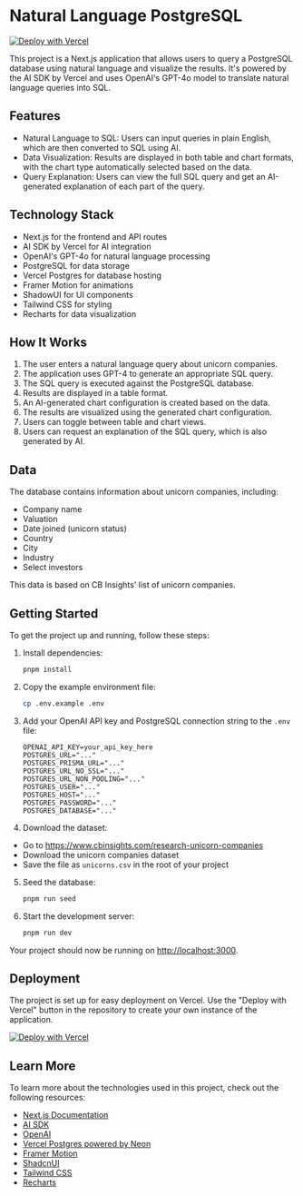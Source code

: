 # Natural Language PostgreSQL


[![Deploy with Vercel](https://vercel.com/button)](https://vercel.com/new/clone?repository-url=https%3A%2F%2Fgithub.com%2FTomcatroot%2Fnatural-language-postgres&env=OPENAI_API_KEY&envDescription=Learn%20more%20about%20how%20to%20get%20the%20API%20Keys%20for%20the%20application&envLink=https%3A%2F%2Fgithub.com%2Tomcatroots%2Fnatural-language-postgres%2Fblob%2Fmain%2F.env.example&demo-title=Natural%20Language%20Postgres&demo-description=Query%20PostgreSQL%20database%20using%20natural%20language%20and%20visualize%20results%20with%20Next.js%20and%20AI%20SDK.&demo-url=https%3A%2F%2Fnatural-language-postgres.vercel.app&stores=%5B%7B%22type%22%3A%22postgres%22%7D%5D)

This project is a Next.js application that allows users to query a PostgreSQL database using natural language and visualize the results. It's powered by the AI SDK by Vercel and uses OpenAI's GPT-4o model to translate natural language queries into SQL.

## Features

- Natural Language to SQL: Users can input queries in plain English, which are then converted to SQL using AI.
- Data Visualization: Results are displayed in both table and chart formats, with the chart type automatically selected based on the data.
- Query Explanation: Users can view the full SQL query and get an AI-generated explanation of each part of the query.

## Technology Stack

- Next.js for the frontend and API routes
- AI SDK by Vercel for AI integration
- OpenAI's GPT-4o for natural language processing
- PostgreSQL for data storage
- Vercel Postgres for database hosting
- Framer Motion for animations
- ShadowUI for UI components
- Tailwind CSS for styling
- Recharts for data visualization

## How It Works

1. The user enters a natural language query about unicorn companies.
2. The application uses GPT-4 to generate an appropriate SQL query.
3. The SQL query is executed against the PostgreSQL database.
4. Results are displayed in a table format.
5. An AI-generated chart configuration is created based on the data.
6. The results are visualized using the generated chart configuration.
7. Users can toggle between table and chart views.
8. Users can request an explanation of the SQL query, which is also generated by AI.

## Data

The database contains information about unicorn companies, including:

- Company name
- Valuation
- Date joined (unicorn status)
- Country
- City
- Industry
- Select investors

This data is based on CB Insights' list of unicorn companies.

## Getting Started

To get the project up and running, follow these steps:

1. Install dependencies:

   ```bash
   pnpm install
   ```

2. Copy the example environment file:

   ```bash
   cp .env.example .env
   ```

3. Add your OpenAI API key and PostgreSQL connection string to the `.env` file:

   ```
   OPENAI_API_KEY=your_api_key_here
   POSTGRES_URL="..."
   POSTGRES_PRISMA_URL="..."
   POSTGRES_URL_NO_SSL="..."
   POSTGRES_URL_NON_POOLING="..."
   POSTGRES_USER="..."
   POSTGRES_HOST="..."
   POSTGRES_PASSWORD="..."
   POSTGRES_DATABASE="..."
   ```
4. Download the dataset:
  - Go to https://www.cbinsights.com/research-unicorn-companies
  - Download the unicorn companies dataset
  - Save the file as `unicorns.csv` in the root of your project

5. Seed the database:
   ```bash
   pnpm run seed
   ```

6. Start the development server:
   ```bash
   pnpm run dev
   ```

Your project should now be running on [http://localhost:3000](http://localhost:3000).

## Deployment

The project is set up for easy deployment on Vercel. Use the "Deploy with Vercel" button in the repository to create your own instance of the application.

[![Deploy with Vercel](https://vercel.com/button)](https://vercel.com/new/clone?repository-url=https%3A%2F%2Fgithub.com%2Fvercel-labs%2Fnatural-language-postgres&env=OPENAI_API_KEY&envDescription=Learn%20more%20about%20how%20to%20get%20the%20API%20Keys%20for%20the%20application&envLink=https%3A%2F%2Fgithub.com%2Fvercel-labs%2Fnatural-language-postgres%2Fblob%2Fmain%2F.env.example&demo-title=Natural%20Language%20Postgres&demo-description=Query%20PostgreSQL%20database%20using%20natural%20language%20and%20visualize%20results%20with%20Next.js%20and%20AI%20SDK.&demo-url=https%3A%2F%2Fnatural-language-postgres.vercel.app&stores=%5B%7B%22type%22%3A%22postgres%22%7D%5D)


## Learn More

To learn more about the technologies used in this project, check out the following resources:

- [Next.js Documentation](https://nextjs.org/docs)
- [AI SDK](https://sdk.vercel.ai/docs)
- [OpenAI](https://openai.com/)
- [Vercel Postgres powered by Neon](https://vercel.com/docs/storage/vercel-postgres)
- [Framer Motion](https://www.framer.com/motion/)
- [ShadcnUI](https://ui.shadcn.com/)
- [Tailwind CSS](https://tailwindcss.com/docs)
- [Recharts](https://recharts.org/en-US/)
